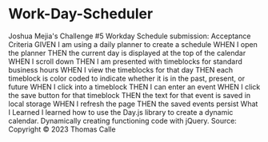 # Work-Day-Scheduler
Joshua Mejia's Challenge #5 Workday Schedule submission:
Acceptance Criteria
GIVEN I am using a daily planner to create a schedule
WHEN I open the planner
THEN the current day is displayed at the top of the calendar
WHEN I scroll down
THEN I am presented with timeblocks for standard business hours
WHEN I view the timeblocks for that day
THEN each timeblock is color coded to indicate whether it is in the past, present, or future
WHEN I click into a timeblock
THEN I can enter an event
WHEN I click the save button for that timeblock
THEN the text for that event is saved in local storage
WHEN I refresh the page
THEN the saved events persist
What I Learned
I learned how to use the Day.js library to create a dynamic calendar.
Dynamically creating functioning code with jQuery.
Source:
Copyright © 2023 Thomas Calle
